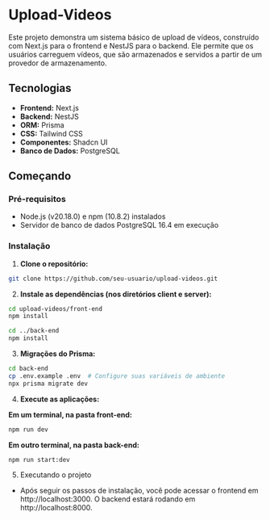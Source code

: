 # Upload-Videos

Este projeto demonstra um sistema básico de upload de vídeos, construído com Next.js para o frontend e NestJS para o backend. Ele permite que os usuários carreguem vídeos, que são armazenados e servidos a partir de um provedor de armazenamento.

## Tecnologias

- **Frontend:** Next.js
- **Backend:** NestJS
- **ORM:** Prisma
- **CSS:** Tailwind CSS
- **Componentes:** Shadcn UI
- **Banco de Dados:** PostgreSQL

## Começando

### Pré-requisitos

- Node.js (v20.18.0) e npm (10.8.2) instalados
- Servidor de banco de dados PostgreSQL 16.4 em execução

### Instalação

1. **Clone o repositório:**

```bash
git clone https://github.com/seu-usuario/upload-videos.git
```

2. **Instale as dependências (nos diretórios client e server):**
```bash
cd upload-videos/front-end
npm install

cd ../back-end
npm install
``` 

3. **Migrações do Prisma:**
```bash
cd back-end
cp .env.example .env  # Configure suas variáveis de ambiente
npx prisma migrate dev
```

4. **Execute as aplicações:**

**Em um terminal, na pasta front-end:**
```bash
npm run dev
```

**Em outro terminal, na pasta back-end:**
```bash
npm run start:dev
```

5. Executando o projeto

- Após seguir os passos de instalação, você pode acessar o frontend em http://localhost:3000. O backend estará rodando em http://localhost:8000.